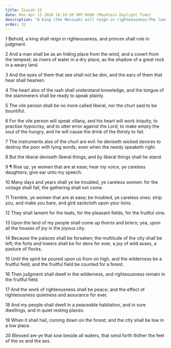 ```yaml
---
title: Isaiah 32
date: Mon Apr 13 2020 16:18:58 GMT-0600 (Mountain Daylight Time)
description: "A king (the Messiah) will reign in righteousness—The land of Israel will be a wilderness until the day of restoration and gathering."
order: 32
---
```


1 Behold, a king shall reign in righteousness, and princes shall rule in judgment.

2 And a man shall be as an hiding place from the wind, and a covert from the tempest; as rivers of water in a dry place, as the shadow of a great rock in a weary land.

3 And the eyes of them that see shall not be dim, and the ears of them that hear shall hearken.

4 The heart also of the rash shall understand knowledge, and the tongue of the stammerers shall be ready to speak plainly.

5 The vile person shall be no more called liberal, nor the churl said to be bountiful.

6 For the vile person will speak villany, and his heart will work iniquity, to practise hypocrisy, and to utter error against the Lord, to make empty the soul of the hungry, and he will cause the drink of the thirsty to fail.

7 The instruments also of the churl are evil: he deviseth wicked devices to destroy the poor with lying words, even when the needy speaketh right.

8 But the liberal deviseth liberal things; and by liberal things shall he stand.

9 ¶ Rise up, ye women that are at ease; hear my voice, ye careless daughters; give ear unto my speech.

10 Many days and years shall ye be troubled, ye careless women: for the vintage shall fail, the gathering shall not come.

11 Tremble, ye women that are at ease; be troubled, ye careless ones: strip you, and make you bare, and gird sackcloth upon your loins.

12 They shall lament for the teats, for the pleasant fields, for the fruitful vine.

13 Upon the land of my people shall come up thorns and briers; yea, upon all the houses of joy in the joyous city.

14 Because the palaces shall be forsaken; the multitude of the city shall be left; the forts and towers shall be for dens for ever, a joy of wild asses, a pasture of flocks.

15 Until the spirit be poured upon us from on high, and the wilderness be a fruitful field, and the fruitful field be counted for a forest.

16 Then judgment shall dwell in the wilderness, and righteousness remain in the fruitful field.

17 And the work of righteousness shall be peace; and the effect of righteousness quietness and assurance for ever.

18 And my people shall dwell in a peaceable habitation, and in sure dwellings, and in quiet resting places.

19 When it shall hail, coming down on the forest; and the city shall be low in a low place.

20 Blessed are ye that sow beside all waters, that send forth thither the feet of the ox and the ass.
